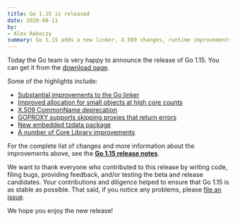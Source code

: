 ```yaml
---
title: Go 1.15 is released
date: 2020-08-11
by:
- Alex Rakoczy
summary: Go 1.15 adds a new linker, X.509 changes, runtime improvements, compiler improvements, GOPROXY improvements, and more.
---
```



Today the Go team is very happy to announce the release of Go 1.15. You can get it from the [download page](/dl).

Some of the highlights include:

  - [Substantial improvements to the Go linker](/doc/go1.15#linker)
  - [Improved allocation for small objects at high core counts](/doc/go1.15#runtime)
  - [X.509 CommonName deprecation](/doc/go1.15#commonname)
  - [GOPROXY supports skipping proxies that return errors](/doc/go1.15#go-command)
  - [New embedded tzdata package](/doc/go1.15#time/tzdata)
  - [A number of Core Library improvements](/doc/go1.15#library)

For the complete list of changes and more information about the improvements above, see the [**Go 1.15 release notes**](/doc/go1.15).

We want to thank everyone who contributed to this release by writing code, filing bugs, providing feedback, and/or testing the beta and release candidates.
Your contributions and diligence helped to ensure that Go 1.15 is as stable as possible.
That said, if you notice any problems, please [file an issue](/issue/new).

We hope you enjoy the new release!
